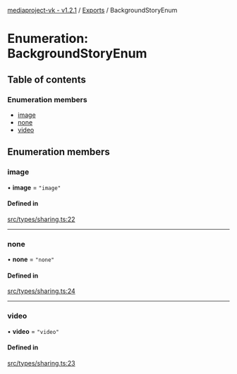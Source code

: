 [mediaproject-vk - v1.2.1](../README.md) / [Exports](../modules.md) / BackgroundStoryEnum

# Enumeration: BackgroundStoryEnum

## Table of contents

### Enumeration members

- [image](BackgroundStoryEnum.md#image)
- [none](BackgroundStoryEnum.md#none)
- [video](BackgroundStoryEnum.md#video)

## Enumeration members

### image

• **image** = `"image"`

#### Defined in

[src/types/sharing.ts:22](https://github.com/ktsstudio/mediaproject-vk/blob/1c5e391/src/types/sharing.ts#L22)

___

### none

• **none** = `"none"`

#### Defined in

[src/types/sharing.ts:24](https://github.com/ktsstudio/mediaproject-vk/blob/1c5e391/src/types/sharing.ts#L24)

___

### video

• **video** = `"video"`

#### Defined in

[src/types/sharing.ts:23](https://github.com/ktsstudio/mediaproject-vk/blob/1c5e391/src/types/sharing.ts#L23)
